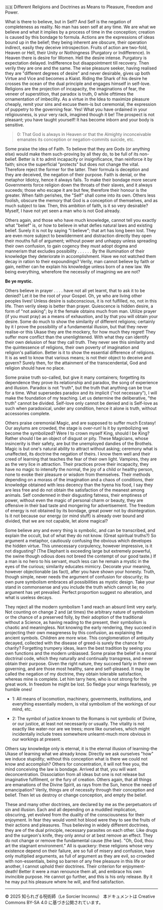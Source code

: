 # 
🇬🇧 Different Religions and Doctrines as Means to Pleasure, Freedom and Power.

What is there to believe, but in Self? And Self is the negation of completeness as reality. No man has
seen self at any time. We are what we believe and what it implies by a process of time in the
conception; creation is caused by this bondage to formula.
Actions are the expressions of ideas bound up in the belief; they being inherent are obscure, their
operation indirect, easily they deceive introspection. Fruits of action are two-fold, Heaven or Hell,
their Unity or Nothingness (Purgatory or Indifference). In Heaven there is desire for Women. Hell the
desire intense. Purgatory is expectation delayed. Indifference but disappointment till recovery. Then
verily they are one and the same. The wise pleasure seeker, having realised they are "different degrees
of desire" and never desirable, gives up both Virtue and Vice and becomes a Kiaist. Riding the Shark
of his desire he crosses the ocean of the dual principle and engages himself in self-love.
Religions are the projection of incapacity, the imaginations of fear, the veneer of superstition, that
paradox is truth, 0 while ofttimes the ornamentation of imbecility. As a virtue in the Idea to maximize
pleasure cheaply, remit your sins and excuse them-is but ceremonial, the expression of puppetry to
the governing fear. Yes! What you have ordained in your religiousness, is your very rack, imagined
though it be! The prospect is not pleasant; you have taught yourself! It has become inborn and your
body is sensitive.

>0: That God is always in Heaven or that the Almighty inconceivable emanates its
conception or negation-commits suicide, etc.

Some praise the idea of Faith. To believe that they are Gods (or anything else) would make them
such-proving by all they do, to be full of its non-belief. Better is it to admit incapacity or
insignificance, than reinforce it by faith; since the superficial "protects" but does not change the vital.
Therefore reject the former for the latter. Their formula is deception and they are deceived, the
negation of their purpose. Faith is denial, or the metaphor Idiotcy, hence it always fails. To make
their bondage more secure Governments force religion down the throats of their slaves, and it always
suceeds; those who escape it are but few, therefore their honour is the greater. When faith perishes,
the "Self" shall come into its own. Others less foolish, obscure the memory that God is a conception
of themselves, and as much subject to law. Then, this ambition of faith, is it so very desirable?
Myself, I have not yet seen a man who is not God already.

Others again, and those who have much knowledge, cannot tell you exactly what "belief" is, or how
to believe in what defies natural laws and existing belief. Surely it is not by saying "I believe"; that art
has long been lost. They are even more subject to bewilderment and distraction directly they open
their mouths full of argument; without power and unhappy unless spreading their own confusion, to
gain cogency they must adopt dogma and mannerism that excludes possibility . . . . . . By the
illumination of their knowledge they deteriorate in accomplishment. Have we not watched them
decay in ration to their expoundings? Verily, man cannot believe by faith or gain, neither can he
explain his knowledge unless born of a new law. We being everything, wherefore the necessity of
imagining we are not?

**Be ye mystic.**

Others believe in prayer . . . . have not all yet learnt, that to ask it to be denied? Let it be the root of
your Gospel. Oh, ye who are living other peoples lives! Unless desire is subconscious, it is not
fulfilled, no, not in this life. Then verily sleep is better than prayer. Quiescence is hidden desire, a
form of "not asking"; by it the female obtains much from man. Utilize prayer (if you must pray) as a
means of exhaustion, and by that you will obtain your desire.
Some do much to show the similarity of different religions; certainly by it I prove the possibility of a
fundamental illusion, but that they never realise-or this Ukase they are the mockery, for how much
they regret! They suffer more conflict than the unenlightened. With what they can identify their own
delusion of fear they call truth. They never see this similarity and the quintessence of religions, their
own poverty of imagination and religion's palliation. Better is it to show the essential difference of
religions. It is as well to know that various means; is not their object to deceive and govern? Surely
then, for the attainment of the transcendental, God and religion should have no place.

Some praise truth so-called, but give it many containers; forgetting its dependence they prove its
relationship and paradox, the song of experience and illusion. Paradox is not "truth", but the truth
that anything can be true for a time. What supersedes paradox and its implicit ("not necessary"), I will
make the foundation of my teaching. Let us determine the deliberative, "the truth" cannot be divided.
Self-love only cannot be denied and is Self-love as such when paradoxical, under any condition,
hence it alone is truth, without accessories complete.

Others praise ceremonial Magic, and are supposed to suffer much Ecstasy! Our asylums are crowded,
the stage is over-run! Is it by symbolizing we become the symbolized? Were I to crown myself King,
should I be King? Rather should I be an object of disgust or pity. These Magicians, whose insincerity
is their safety, are but the unemployed dandies of the Brothels. Magic is but one's natural ability to
attract without asking; ceremony what is unaffected, its doctrine the negation of theirs. I know them
well and their creed of learning that teaches the fear of their own light. Vampires, they are as the very
lice in attraction. Their practices prove their incapacity, they have no magic to intensify the normal,
the joy of a child or healthy person, none to evoke their pleasure or wisdom from themselves. Their
methods depending on a morass of the imagination and a chaos of conditions, their knowledge
obtained with less decency than the hyena his food, I say they are less free and do not obtain the
satisfaction of the meanest among animals. Self condemned in their disgusting fatness, their emptiness
of power, without even the magic of personal charm or beauty, they are offensive in their bad taste
and mongering for advertisement. The freedom of energy is not obtained by its bondage, great power
not by disintegration. Is it not because our energy (or mind stuff) is already over bound and divided,
that we are not capable, let alone magical?

Some believe any and every thing is symbolic, and can be transcribed, and explain the occult, but of
what they do not know. (Great spiritual truths?) So argument a metaphor, cautiously confusing the
obvious which developes the hidden virtue. This unnecessary corpulency, however impressive, is it
not disgusting? (The Elephant is exceeding large but extremely powerful, the swine though odious
does not breed the contempt of our good taste.) If a man is no hero to his servant, much less can he
remain a mystic in the eyes of the curious; similarity educates mimicry. Decorate your meaning,
however objectionable (as fact), after you have shown your honesty. Truth, though simple, never
needs the argument of confusion for obscurity; its own pure symbolism embraces all possibilities as
mystic design. Take your stand in commonsense and you include the truth which cannot lie; no
argument has yet prevailed. Perfect proportion suggest no alteration, and what is useless decays.

They reject all the modern symbolism 1 and reach an absurd limit very early. Not counting on change
2 and (at times) the arbitrary nature of symbolism or the chance of a preserved folly, by their
adoption of the traditional without a Science, as having reading to the present, their symbolism is
chaotic and meaningless. Not knowing the early rendering, they succeed in projecting their own
meagreness by this confusion, as explaining the ancient symbols. Children are more wise. This
conglomeration of antiquity decayed, collected with the disease of greed-is surely the chance for
charity? Forgetting trumpery ideas, learn the best tradition by seeing you own functions and the
modern unbiassed. Some praise the belief in a moral doctrinal code, which they naturally and
continually transgress, and never obtain their purpose. Given the right nature, they succeed fairly in
their own governing, and are those most healthy, sane and self-pleased. It may be called the negation
of my doctrine, they obtain tolerable satisfaction, whereas mine is complete. Let him tarry here, who
is not strong for the great work. In freedom he might be lost. So fledge your wings fearlessly, ye
humble ones!

- 1: All means of locomotion, machinery, governments, institutions, and everything
essentially modern, is vital symbolism of the workings of our mind, etc.

- 2: The symbol of justice known to the Romans is not symbolic of Divine, or our
justice, at least not necessarily or usually. The vitality is not exactly like water-nor
are we trees; more like ourselves, which might incidentally include trees somewhere
unlearnt-much more obvious in our workings at present.

Others say knowledge only is eternal, it is the eternal illusion of learning-the Ukase of learning what
we already know. Directly we ask ourselves "how" we induce stupidity; without this conception what
is there we could not know and accomplish? Others for concentration, it will not free you, the mind
conceiving the law is bondage. Arrived at that, you will want deconcentration. Dissociation from all
ideas but one is not release but imaginative fulfilment, or the fury of creation. Others again, that all
things are emanations of the Divine Spirit, as rays from the Sun, hence the need of emancipation?
Verily, things are of necessity through their conception and belief. Then let us destroy or change
conception, and empty the belief.

These and many other doctrines, are declared by me as the perpetuators of sin and illusion. Each and
all depending on a muddled implication, obscuring, yet evolved from the duality of the consciousness
for their enjoyment. In fear they would vomit hot blood were they to see the fruits of their actions
and pleasures. Thus believing in widely different doctrines, they are of the dual principle, necessary
parasites on each other. Like drugs and the surgeon's knife, they only annul or at best remove an
effect. They do not change or remove the fundamental cause (the law). "Oh, God, thou art the
stagnant environment." All is quackery: these religions whose very existence depend on their failure,
are so full of misery and confusion, have only multiplied arguments, as full of argument as they are
evil, so crowded with non-essentials, being so barren of any free pleasure in this life or another, I
cannot uphold their doctrines. Their criterion for enjoyment-death! Better it were a man renounce
them all, and embrace his own invincible purpose. He cannot go further, and this is his only release.
By it he may put his pleasure where he will, and find satisfaction.

---

© 2025 知られざる呪術師（Le Sorcier Inconnu）
本ドキュメントは Creative Commons BY-SA 4.0 に基づき公開されています。
